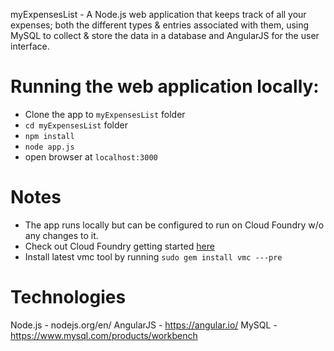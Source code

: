 myExpensesList - A Node.js web application that keeps track of all your expenses; both the different types & entries associated with them, using MySQL to collect & store the data in a database and AngularJS for the user interface. 


# Running the web application locally:

* Clone the app to `myExpensesList` folder
* `cd myExpensesList` folder
* `npm install`
* `node app.js`
* open browser at `localhost:3000`


# Notes 

* The app runs locally but can be configured to run on Cloud Foundry w/o any changes to it.
* Check out Cloud Foundry getting started <a href='http://docs.cloudfoundry.com/getting-started.html' target='_blank'>here</a>
* Install latest vmc tool by running `sudo gem install vmc ---pre`

# Technologies

Node.js - nodejs.org/en/
AngularJS - https://angular.io/
MySQL - https://www.mysql.com/products/workbench